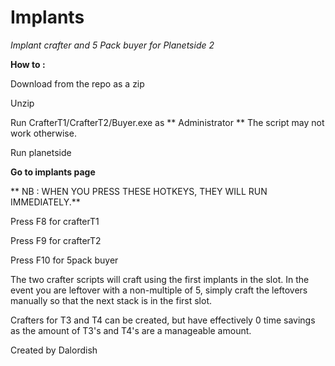 # Implants
_Implant crafter and 5 Pack buyer for Planetside 2_

**How to :**

Download from the repo as a zip

Unzip

Run CrafterT1/CrafterT2/Buyer.exe as ** Administrator ** The script may not work otherwise.

Run planetside

**Go to implants page**

** NB : WHEN YOU PRESS THESE HOTKEYS, THEY WILL RUN IMMEDIATELY.**

Press F8 for crafterT1

Press F9 for crafterT2

Press F10 for 5pack buyer

The two crafter scripts will craft using the first implants in the slot. In the event you are leftover with a non-multiple of 5, simply craft the leftovers manually so that the next stack is in the first slot.

Crafters for T3 and T4 can be created, but have effectively 0 time savings as the amount of T3's and T4's are a manageable amount.


Created by Dalordish
